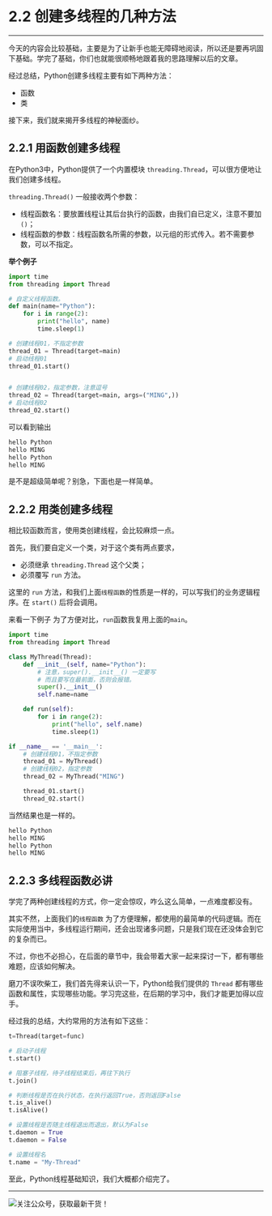 # 2.2 创建多线程的几种方法

---


今天的内容会比较基础，主要是为了让新手也能无障碍地阅读，所以还是要再巩固下基础。学完了基础，你们也就能很顺畅地跟着我的思路理解以后的文章。


经过总结，Python创建多线程主要有如下两种方法：
- 函数
- 类

接下来，我们就来揭开多线程的神秘面纱。

## 2.2.1 用函数创建多线程

在Python3中，Python提供了一个内置模块 `threading.Thread`，可以很方便地让我们创建多线程。

`threading.Thread()` 一般接收两个参数：

- 线程函数名：要放置线程让其后台执行的函数，由我们自已定义，注意不要加`()`；
- 线程函数的参数：线程函数名所需的参数，以元组的形式传入。若不需要参数，可以不指定。

**举个例子**
```python
import time
from threading import Thread

# 自定义线程函数。
def main(name="Python"):
    for i in range(2):
        print("hello", name)
        time.sleep(1)

# 创建线程01，不指定参数
thread_01 = Thread(target=main)
# 启动线程01
thread_01.start()


# 创建线程02，指定参数，注意逗号
thread_02 = Thread(target=main, args=("MING",))
# 启动线程02
thread_02.start()
```
可以看到输出
```python
hello Python
hello MING
hello Python
hello MING
```

是不是超级简单呢？别急，下面也是一样简单。

## 2.2.2 用类创建多线程

相比较函数而言，使用类创建线程，会比较麻烦一点。

首先，我们要自定义一个类，对于这个类有两点要求，
- 必须继承 `threading.Thread` 这个父类；
- 必须覆写 `run` 方法。

这里的 `run` 方法，和我们上面`线程函数`的性质是一样的，可以写我们的业务逻辑程序。在 `start()` 后将会调用。

来看一下例子
为了方便对比，`run`函数我复用上面的`main`。
```python
import time
from threading import Thread

class MyThread(Thread):
    def __init__(self, name="Python"):
        # 注意，super().__init__() 一定要写
        # 而且要写在最前面，否则会报错。
        super().__init__()
        self.name=name

    def run(self):
        for i in range(2):
            print("hello", self.name)
            time.sleep(1)

if __name__ == '__main__':
    # 创建线程01，不指定参数
    thread_01 = MyThread()
    # 创建线程02，指定参数
    thread_02 = MyThread("MING")

    thread_01.start()
    thread_02.start()
```
当然结果也是一样的。
```python
hello Python
hello MING
hello Python
hello MING
```

## 2.2.3 多线程函数必讲

学完了两种创建线程的方式，你一定会惊叹，咋么这么简单，一点难度都没有。

其实不然，上面我们的`线程函数` 为了方便理解，都使用的最简单的代码逻辑。而在实际使用当中，多线程运行期间，还会出现诸多问题，只是我们现在还没体会到它的复杂而已。

不过，你也不必担心，在后面的章节中，我会带着大家一起来探讨一下，都有哪些难题，应该如何解决。

磨刀不误吹柴工，我们首先得来认识一下，Python给我们提供的 `Thread` 都有哪些函数和属性，实现哪些功能。学习完这些，在后期的学习中，我们才能更加得以应手。

经过我的总结，大约常用的方法有如下这些：
```python
t=Thread(target=func)

# 启动子线程
t.start()

# 阻塞子线程，待子线程结束后，再往下执行
t.join()

# 判断线程是否在执行状态，在执行返回True，否则返回False
t.is_alive()
t.isAlive()

# 设置线程是否随主线程退出而退出，默认为False
t.daemon = True
t.daemon = False

# 设置线程名
t.name = "My-Thread"
```

至此，Python线程基础知识，我们大概都介绍完了。

----
![关注公众号，获取最新干货！](http://image.python-online.cn/20190511161447.png)